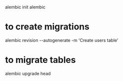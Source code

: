 alembic init alembic

# to create migrations

alembic revision --autogenerate -m 'Create users table'

# to migrate tables

alembic upgrade head

